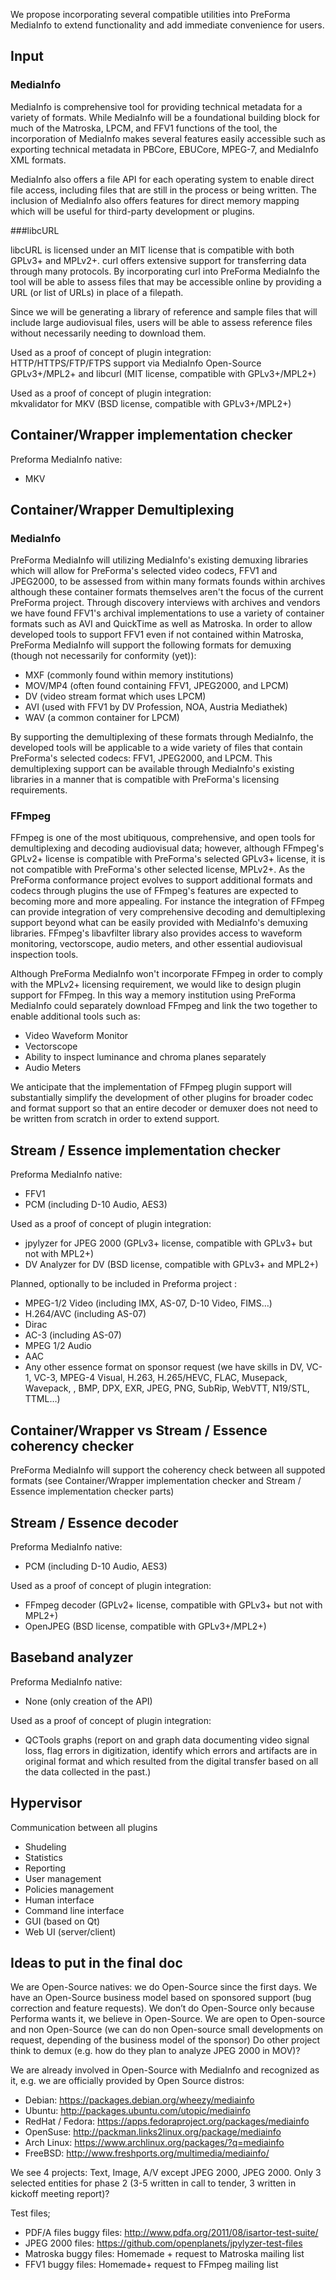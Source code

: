 We propose incorporating several compatible utilities into PreForma MediaInfo to extend functionality and add immediate convenience for users.

## Input

### MediaInfo

MediaInfo is comprehensive tool for providing technical metadata for a variety of formats. While MediaInfo will be a foundational building block for much of the Matroska, LPCM, and FFV1 functions of the tool, the incorporation of MediaInfo makes several features easily accessible such as exporting technical metadata in PBCore, EBUCore, MPEG-7, and MediaInfo XML formats.

MediaInfo also offers a file API for each operating system to enable direct file access, including files that are still in the process or being written. The inclusion of MediaInfo also offers features for direct memory mapping which will be useful for third-party development or plugins.

###libcURL

libcURL is licensed under an MIT license that is compatible with both GPLv3+ and MPLv2+. curl offers extensive support for transferring data through many protocols. By incorporating curl into PreForma MediaInfo the tool will be able to assess files that may be accessible online by providing a URL (or list of URLs) in place of a filepath.

Since we will be generating a library of reference and sample files that will include large audiovisual files, users will be able to assess reference files without necessarily needing to download them.

Used as a proof of concept of plugin integration:  
HTTP/HTTPS/FTP/FTPS support via MediaInfo Open-Source GPLv3+/MPL2+ and libcurl (MIT license, compatible with GPLv3+/MPL2+)

Used as a proof of concept of plugin integration:  
mkvalidator for MKV (BSD license, compatible with GPLv3+/MPL2+)

## Container/Wrapper implementation checker
Preforma MediaInfo native:
- MKV

## Container/Wrapper Demultiplexing

### MediaInfo

PreForma MediaInfo will utilizing MediaInfo's existing demuxing libraries which will allow for PreForma's selected video codecs, FFV1 and JPEG2000, to be assessed from within many formats founds within archives although these container formats themselves aren't the focus of the current PreForma project. Through discovery interviews with archives and vendors we have found FFV1's archival implementations to use a variety of container formats such as AVI and QuickTime as well as Matroska. In order to allow developed tools to support FFV1 even if not contained within Matroska, PreForma MediaInfo will support the following formats for demuxing (though not necessarily for conformity (yet)):
- MXF (commonly found within memory institutions)
- MOV/MP4 (often found containing FFV1, JPEG2000, and LPCM)
- DV (video stream format which uses LPCM)
- AVI (used with FFV1 by DV Profession, NOA, Austria Mediathek)
- WAV (a common container for LPCM)

By supporting the demultiplexing of these formats through MediaInfo, the developed tools will be applicable to a wide variety of files that contain PreForma's selected codecs: FFV1, JPEG2000, and LPCM. This demultiplexing support can be available through MediaInfo's existing libraries in a manner that is compatible with PreForma's licensing requirements.

### FFmpeg

FFmpeg is one of the most ubitiquous, comprehensive, and open tools for demultiplexing and decoding audiovisual data; however, although FFmpeg's GPLv2+ license is compatible with PreForma's selected GPLv3+ license, it is not compatible with PreForma's other selected license, MPLv2+. As the PreForma conformance project evolves to support additional formats and codecs through plugins the use of FFmpeg's features are expected to becoming more and more appealing. For instance the integration of FFmpeg can provide integration of very comprehensive decoding and demultiplexing support beyond what can be easily provided with MediaInfo's demuxing libraries. FFmpeg's libavfilter library also provides access to waveform monitoring, vectorscope, audio meters, and other essential audiovisual inspection tools.

Although PreForma MediaInfo won't incorporate FFmpeg in order to comply with the MPLv2+ licensing requirement, we would like to design plugin support for FFmpeg. In this way a memory institution using PreForma MediaInfo could separately download FFmpeg and link the two together to enable additional tools such as:
- Video Waveform Monitor
- Vectorscope
- Ability to inspect luminance and chroma planes separately
- Audio Meters

We anticipate that the implementation of FFmpeg plugin support will substantially simplify the development of other plugins for broader codec and format support so that an entire decoder or demuxer does not need to be written from scratch in order to extend support.

## Stream / Essence implementation checker
Preforma MediaInfo native:
- FFV1
- PCM (including D-10 Audio, AES3)

Used as a proof of concept of plugin integration:
- jpylyzer for JPEG 2000 (GPLv3+ license, compatible with GPLv3+ but not with MPL2+)
- DV Analyzer for DV (BSD license, compatible with GPLv3+ and MPL2+)

Planned, optionally to be included in Preforma project :
- MPEG-1/2 Video (including IMX, AS-07, D-10 Video, FIMS…)
- H.264/AVC (including AS-07)
- Dirac
- AC-3 (including AS-07)
- MPEG 1/2 Audio
- AAC
- Any other essence format on sponsor request (we have skills in DV, VC-1, VC-3, MPEG-4 Visual, H.263, H.265/HEVC, FLAC, Musepack, Wavepack, , BMP, DPX, EXR, JPEG, PNG, SubRip, WebVTT, N19/STL, TTML…)

## Container/Wrapper vs Stream / Essence coherency checker
PreForma MediaInfo will support the coherency check between all suppoted formats (see Container/Wrapper implementation checker and Stream / Essence implementation checker parts)

## Stream / Essence decoder
Preforma MediaInfo native:
- PCM (including D-10 Audio, AES3)

Used as a proof of concept of plugin integration:
- FFmpeg decoder (GPLv2+ license, compatible with GPLv3+ but not with MPL2+)
- OpenJPEG (BSD license, compatible with GPLv3+/MPL2+)

## Baseband analyzer
Preforma MediaInfo native:
- None (only creation of the API)

Used as a proof of concept of plugin integration:
- QCTools graphs (report on and graph data documenting video signal loss, flag errors in digitization, identify which errors and artifacts are in original format and which resulted from the digital transfer based on all the data collected in the past.)

## Hypervisor

Communication between all plugins
- Shudeling
- Statistics
- Reporting
- User management
- Policies management
- Human interface
- Command line interface
- GUI (based on Qt)
- Web UI (server/client)

## Ideas to put in the final doc
We are Open-Source natives: we do Open-Source since the first days. We have an Open-Source business model based on sponsored support (bug correction and feature requests).
We don’t do Open-Source only because Performa wants it, we believe in Open-Source.
We are open to Open-source and non Open-Source (we can do non Open-source small developments on request, depending of the business model of the sponsor)
Do other project  think to demux (e.g. how do they plan to analyze JPEG 2000 in MOV)?

We are already involved in Open-Source with MediaInfo and recognized as it, e.g. we are officially provided by Open Source distros:
- Debian: https://packages.debian.org/wheezy/mediainfo
- Ubuntu: http://packages.ubuntu.com/utopic/mediainfo
- RedHat / Fedora: https://apps.fedoraproject.org/packages/mediainfo
- OpenSuse: http://packman.links2linux.org/package/mediainfo
- Arch Linux: https://www.archlinux.org/packages/?q=mediainfo
- FreeBSD: http://www.freshports.org/multimedia/mediainfo/

We see 4 projects: Text, Image, A/V except JPEG 2000, JPEG 2000. Only 3 selected entities for phase 2 (3-5 written in call to tender, 3 written in kickoff meeting report)?

Test files;
- PDF/A files buggy files: http://www.pdfa.org/2011/08/isartor-test-suite/
- JPEG 2000 files: https://github.com/openplanets/jpylyzer-test-files
- Matroska buggy files: Homemade + request to Matroska mailing list
- FFV1 buggy files: Homemade+ request to FFmpeg mailing list
